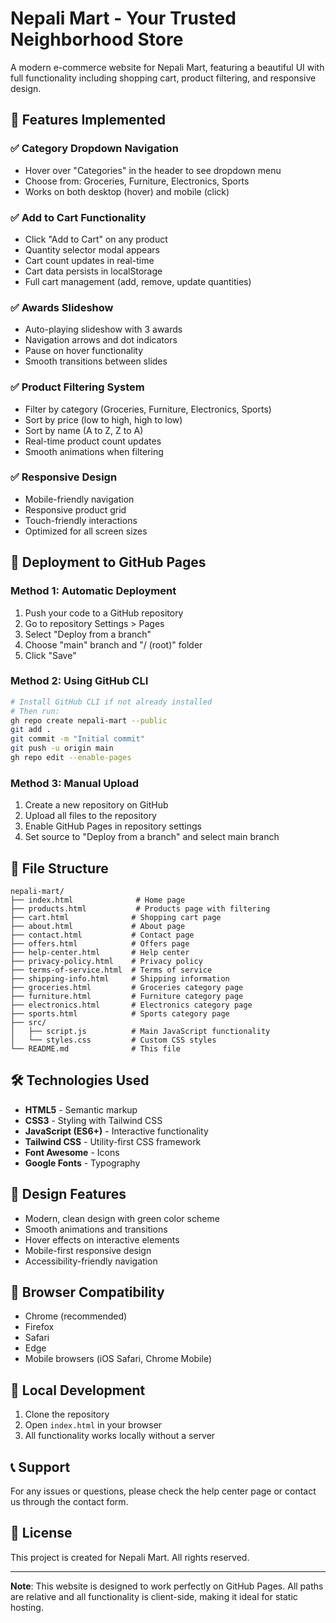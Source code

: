 # Nepali Mart - Your Trusted Neighborhood Store

A modern e-commerce website for Nepali Mart, featuring a beautiful UI with full functionality including shopping cart, product filtering, and responsive design.

## 🌟 Features Implemented

### ✅ Category Dropdown Navigation
- Hover over "Categories" in the header to see dropdown menu
- Choose from: Groceries, Furniture, Electronics, Sports
- Works on both desktop (hover) and mobile (click)

### ✅ Add to Cart Functionality
- Click "Add to Cart" on any product
- Quantity selector modal appears
- Cart count updates in real-time
- Cart data persists in localStorage
- Full cart management (add, remove, update quantities)

### ✅ Awards Slideshow
- Auto-playing slideshow with 3 awards
- Navigation arrows and dot indicators
- Pause on hover functionality
- Smooth transitions between slides

### ✅ Product Filtering System
- Filter by category (Groceries, Furniture, Electronics, Sports)
- Sort by price (low to high, high to low)
- Sort by name (A to Z, Z to A)
- Real-time product count updates
- Smooth animations when filtering

### ✅ Responsive Design
- Mobile-friendly navigation
- Responsive product grid
- Touch-friendly interactions
- Optimized for all screen sizes

## 🚀 Deployment to GitHub Pages

### Method 1: Automatic Deployment
1. Push your code to a GitHub repository
2. Go to repository Settings > Pages
3. Select "Deploy from a branch"
4. Choose "main" branch and "/ (root)" folder
5. Click "Save"

### Method 2: Using GitHub CLI
```bash
# Install GitHub CLI if not already installed
# Then run:
gh repo create nepali-mart --public
git add .
git commit -m "Initial commit"
git push -u origin main
gh repo edit --enable-pages
```

### Method 3: Manual Upload
1. Create a new repository on GitHub
2. Upload all files to the repository
3. Enable GitHub Pages in repository settings
4. Set source to "Deploy from a branch" and select main branch

## 📁 File Structure
```
nepali-mart/
├── index.html              # Home page
├── products.html           # Products page with filtering
├── cart.html              # Shopping cart page
├── about.html             # About page
├── contact.html           # Contact page
├── offers.html            # Offers page
├── help-center.html       # Help center
├── privacy-policy.html    # Privacy policy
├── terms-of-service.html  # Terms of service
├── shipping-info.html     # Shipping information
├── groceries.html         # Groceries category page
├── furniture.html         # Furniture category page
├── electronics.html       # Electronics category page
├── sports.html            # Sports category page
├── src/
│   ├── script.js          # Main JavaScript functionality
│   └── styles.css         # Custom CSS styles
└── README.md              # This file
```

## 🛠️ Technologies Used
- **HTML5** - Semantic markup
- **CSS3** - Styling with Tailwind CSS
- **JavaScript (ES6+)** - Interactive functionality
- **Tailwind CSS** - Utility-first CSS framework
- **Font Awesome** - Icons
- **Google Fonts** - Typography

## 🎨 Design Features
- Modern, clean design with green color scheme
- Smooth animations and transitions
- Hover effects on interactive elements
- Mobile-first responsive design
- Accessibility-friendly navigation

## 📱 Browser Compatibility
- Chrome (recommended)
- Firefox
- Safari
- Edge
- Mobile browsers (iOS Safari, Chrome Mobile)

## 🔧 Local Development
1. Clone the repository
2. Open `index.html` in your browser
3. All functionality works locally without a server

## 📞 Support
For any issues or questions, please check the help center page or contact us through the contact form.

## 📄 License
This project is created for Nepali Mart. All rights reserved.

---

**Note**: This website is designed to work perfectly on GitHub Pages. All paths are relative and all functionality is client-side, making it ideal for static hosting.
